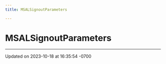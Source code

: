 ```yaml
---
title: MSALSignoutParameters

---
```


# MSALSignoutParameters





-------------------------------

Updated on 2023-10-18 at 16:35:54 -0700